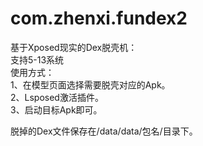 ﻿# com.zhenxi.fundex2

基于Xposed现实的Dex脱壳机：  
支持5-13系统  
使用方式：  
1、在模型页面选择需要脱壳对应的Apk。  
2、Lsposed激活插件。  
3、启动目标Apk即可。  

脱掉的Dex文件保存在/data/data/包名/目录下。  
